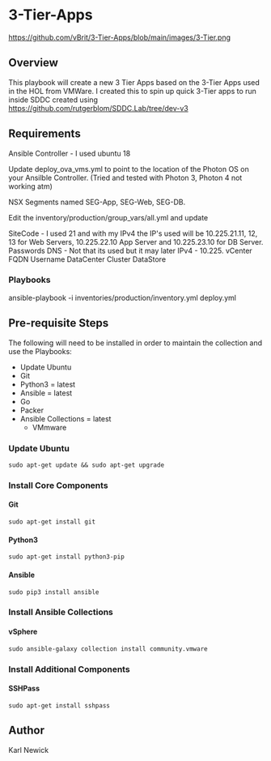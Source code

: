 # 3-Tier-Apps
https://github.com/vBrit/3-Tier-Apps/blob/main/images/3-Tier.png
## Overview

This playbook will create a new 3 Tier Apps based on the 3-Tier Apps used in the HOL from VMWare. I created this to spin up quick 3-Tier apps to run 
inside SDDC created using https://github.com/rutgerblom/SDDC.Lab/tree/dev-v3

## Requirements

Ansible Controller - I used ubuntu 18

Update deploy_ova_vms.yml to point to the location of the Photon OS on your Ansilble Controller. (Tried and tested with Photon 3, Photon 4 not working atm) 

NSX Segments named SEG-App, SEG-Web, SEG-DB.

Edit the inventory/production/group_vars/all.yml and update 

SiteCode - I used 21 and with my IPv4 the IP's used will be 10.225.21.11, 12, 13 for Web Servers, 10.225.22.10 App Server and 10.225.23.10 for DB Server.
Passwords
DNS - Not that its used but it may later
IPv4 - 10.225.
vCenter FQDN
Username
DataCenter
Cluster
DataStore

### Playbooks

ansible-playbook -i inventories/production/inventory.yml deploy.yml

## Pre-requisite Steps

The following will need to be installed in order to maintain the collection and use the Playbooks:

* Update Ubuntu
* Git
* Python3 = latest
* Ansible = latest
* Go
* Packer
* Ansible Collections = latest
  * VMmware

### Update Ubuntu
```
sudo apt-get update && sudo apt-get upgrade
```

### Install Core Components

#### Git
```
sudo apt-get install git
```

#### Python3
```
sudo apt-get install python3-pip
```

#### Ansible
```
sudo pip3 install ansible
```

### Install Ansible Collections

#### vSphere
```
sudo ansible-galaxy collection install community.vmware
```

### Install Additional Components

#### SSHPass
```
sudo apt-get install sshpass
```


## Author
Karl Newick